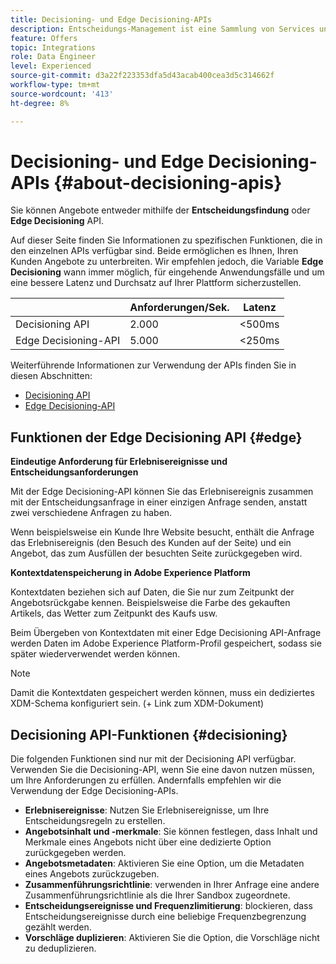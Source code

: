 ```yaml
---
title: Decisioning- und Edge Decisioning-APIs
description: Entscheidungs-Management ist eine Sammlung von Services und Benutzeroberflächenprogrammen, mit denen Marketing-Experten personalisierte Angebotserlebnisse für Endbenutzer erstellen und bereitstellen können – über verschiedene Kanäle und Anwendungen hinweg und unter Verwendung von Business-Logik und Entscheidungsregeln.
feature: Offers
topic: Integrations
role: Data Engineer
level: Experienced
source-git-commit: d3a22f223353dfa5d43acab400cea3d5c314662f
workflow-type: tm+mt
source-wordcount: '413'
ht-degree: 8%

---
```


# Decisioning- und Edge Decisioning-APIs {#about-decisioning-apis}

Sie können Angebote entweder mithilfe der **Entscheidungsfindung** oder **Edge Decisioning** API.

Auf dieser Seite finden Sie Informationen zu spezifischen Funktionen, die in den einzelnen APIs verfügbar sind. Beide ermöglichen es Ihnen, Ihren Kunden Angebote zu unterbreiten. Wir empfehlen jedoch, die Variable **Edge Decisioning** wann immer möglich, für eingehende Anwendungsfälle und um eine bessere Latenz und Durchsatz auf Ihrer Plattform sicherzustellen.

|  | Anforderungen/Sek. | Latenz |
|---|---|---|
| Decisioning API | 2.000 | &lt;500ms |
| Edge Decisioning-API | 5.000 | &lt;250ms |

Weiterführende Informationen zur Verwendung der APIs finden Sie in diesen Abschnitten:
* [Decisioning API](decisioning-api.md)
* [Edge Decisioning-API](edge-decisioning-api.md)

## Funktionen der Edge Decisioning API {#edge}

**Eindeutige Anforderung für Erlebnisereignisse und Entscheidungsanforderungen**

Mit der Edge Decisioning-API können Sie das Erlebnisereignis zusammen mit der Entscheidungsanfrage in einer einzigen Anfrage senden, anstatt zwei verschiedene Anfragen zu haben.

Wenn beispielsweise ein Kunde Ihre Website besucht, enthält die Anfrage das Erlebnisereignis (den Besuch des Kunden auf der Seite) und ein Angebot, das zum Ausfüllen der besuchten Seite zurückgegeben wird.

**Kontextdatenspeicherung in Adobe Experience Platform**

Kontextdaten beziehen sich auf Daten, die Sie nur zum Zeitpunkt der Angebotsrückgabe kennen. Beispielsweise die Farbe des gekauften Artikels, das Wetter zum Zeitpunkt des Kaufs usw.

Beim Übergeben von Kontextdaten mit einer Edge Decisioning API-Anfrage werden Daten im Adobe Experience Platform-Profil gespeichert, sodass sie später wiederverwendet werden können.

>[!NOTE]
>
>Damit die Kontextdaten gespeichert werden können, muss ein dediziertes XDM-Schema konfiguriert sein. (+ Link zum XDM-Dokument)

## Decisioning API-Funktionen {#decisioning}

Die folgenden Funktionen sind nur mit der Decisioning API verfügbar. Verwenden Sie die Decisioning-API, wenn Sie eine davon nutzen müssen, um Ihre Anforderungen zu erfüllen. Andernfalls empfehlen wir die Verwendung der Edge Decisioning-APIs.

* **Erlebnisereignisse**: Nutzen Sie Erlebnisereignisse, um Ihre Entscheidungsregeln zu erstellen.
* **Angebotsinhalt und -merkmale**: Sie können festlegen, dass Inhalt und Merkmale eines Angebots nicht über eine dedizierte Option zurückgegeben werden.
* **Angebotsmetadaten**: Aktivieren Sie eine Option, um die Metadaten eines Angebots zurückzugeben.
* **Zusammenführungsrichtlinie**: verwenden in Ihrer Anfrage eine andere Zusammenführungsrichtlinie als die Ihrer Sandbox zugeordnete.
* **Entscheidungsereignisse und Frequenzlimitierung**: blockieren, dass Entscheidungsereignisse durch eine beliebige Frequenzbegrenzung gezählt werden.
* **Vorschläge duplizieren**: Aktivieren Sie die Option, die Vorschläge nicht zu deduplizieren.
